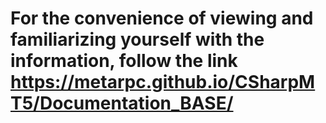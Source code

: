 # For the convenience of viewing and familiarizing yourself with the information, follow the link https://metarpc.github.io/CSharpMT5/Documentation_BASE/


